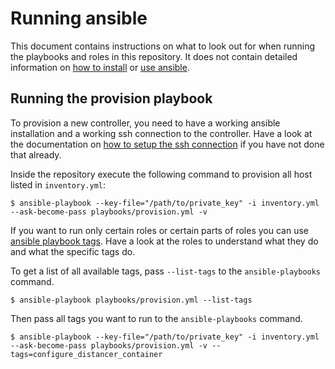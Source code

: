 # Running ansible

This document contains instructions on what to look out for when running the playbooks and roles in this repository.
It does not contain detailed information on [how to install][1] or [use ansible][2].

## Running the provision playbook

To provision a new controller, you need to have a working ansible installation and a working ssh connection to the controller.
Have a look at the documentation on [how to setup the ssh connection][3] if you have not done that already.

Inside the repository execute the following command to provision all host listed in `inventory.yml`:

```shell
$ ansible-playbook --key-file="/path/to/private_key" -i inventory.yml --ask-become-pass playbooks/provision.yml -v
```

If you want to run only certain roles or certain parts of roles you can use [ansible playbook tags][4]. Have a look at the
roles to understand what they do and what the specific tags do.

To get a list of all available tags, pass `--list-tags` to the `ansible-playbooks` command.

```shell
$ ansible-playbook playbooks/provision.yml --list-tags
```

Then pass all tags you want to run to the `ansible-playbooks` command.

```shell
$ ansible-playbook --key-file="/path/to/private_key" -i inventory.yml --ask-become-pass playbooks/provision.yml -v --tags=configure_distancer_container
```

[1]: https://docs.ansible.com/ansible/latest/installation_guide/
[2]: https://docs.ansible.com/ansible/latest/user_guide/index.html
[3]: SETUP_PLC_SSH.md
[4]: https://docs.ansible.com/ansible/latest/playbook_guide/playbooks_tags.html